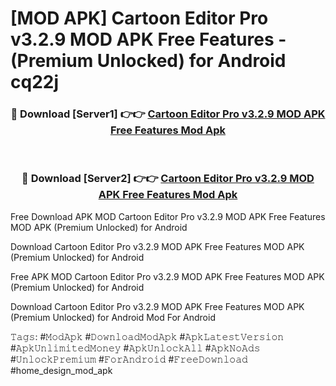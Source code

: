 # [MOD APK] Cartoon Editor Pro v3.2.9 MOD APK Free Features - (Premium Unlocked) for Android cq22j



<div align="center">
<h3>🔴 Download [Server1] 👉👉 <a href="https://momento.my/?title=Cartoon_Editor_Pro_v3.2.9_MOD_APK_Free_Features">Cartoon Editor Pro v3.2.9 MOD APK Free Features Mod Apk</a></h3><br>

<h3>🔴 Download [Server2] 👉👉 <a href="https://momento.my/?title=Cartoon_Editor_Pro_v3.2.9_MOD_APK_Free_Features">Cartoon Editor Pro v3.2.9 MOD APK Free Features Mod Apk</a></h3>
</div>



Free Download APK MOD Cartoon Editor Pro v3.2.9 MOD APK Free Features MOD APK (Premium Unlocked) for Android

Download Cartoon Editor Pro v3.2.9 MOD APK Free Features MOD APK (Premium Unlocked) for Android

Free APK MOD Cartoon Editor Pro v3.2.9 MOD APK Free Features MOD APK (Premium Unlocked) for Android

Download Cartoon Editor Pro v3.2.9 MOD APK Free Features MOD APK (Premium Unlocked) for Android Mod For Android

𝚃𝚊𝚐𝚜: #𝙼𝚘𝚍𝙰𝚙𝚔 #𝙳𝚘𝚠𝚗𝚕𝚘𝚊𝚍𝙼𝚘𝚍𝙰𝚙𝚔 #𝙰𝚙𝚔𝙻𝚊𝚝𝚎𝚜𝚝𝚅𝚎𝚛𝚜𝚒𝚘𝚗 #𝙰𝚙𝚔𝚄𝚗𝚕𝚒𝚖𝚒𝚝𝚎𝚍𝙼𝚘𝚗𝚎𝚢 #𝙰𝚙𝚔𝚄𝚗𝚕𝚘𝚌𝚔𝙰𝚕𝚕 #𝙰𝚙𝚔𝙽𝚘𝙰𝚍𝚜 #𝚄𝚗𝚕𝚘𝚌𝚔𝙿𝚛𝚎𝚖𝚒𝚞𝚖 #𝙵𝚘𝚛𝙰𝚗𝚍𝚛𝚘𝚒𝚍 #𝙵𝚛𝚎𝚎𝙳𝚘𝚠𝚗𝚕𝚘𝚊𝚍 #home_design_mod_apk
